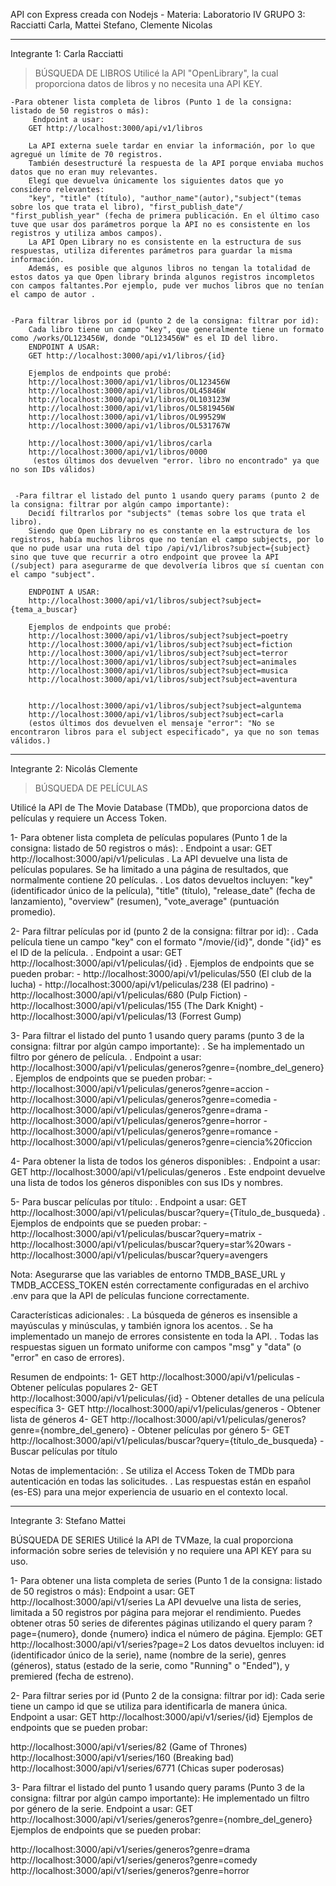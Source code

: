  API con Express creada con Nodejs - Materia: Laboratorio IV 
GRUPO 3: Racciatti Carla, Mattei Stefano, Clemente Nicolas 

*******************************************************************************************************************

Integrante 1: Carla Racciatti 
>BÚSQUEDA DE LIBROS
Utilicé la API "OpenLibrary", la cual proporciona datos de libros y no necesita una API KEY. 

    -Para obtener lista completa de libros (Punto 1 de la consigna: listado de 50 registros o más): 
         Endpoint a usar: 
        GET http://localhost:3000/api/v1/libros

        La API externa suele tardar en enviar la información, por lo que agregué un límite de 70 registros. 
        También desestructuré la respuesta de la API porque enviaba muchos datos que no eran muy relevantes. 
        Elegí que devuelva únicamente los siguientes datos que yo considero relevantes: 
        "key", "title" (título), "author_name"(autor),"subject"(temas sobre los que trata el libro), "first_publish_date"/ "first_publish_year" (fecha de primera publicación. En el último caso tuve que usar dos parámetros porque la API no es consistente en los registros y utiliza ambos campos). 
        La API Open Library no es consistente en la estructura de sus respuestas, utiliza diferentes parámetros para guardar la misma información. 
        Además, es posible que algunos libros no tengan la totalidad de estos datos ya que Open library brinda algunos registros incompletos con campos faltantes.Por ejemplo, pude ver muchos libros que no tenían el campo de autor .


    -Para filtrar libros por id (punto 2 de la consigna: filtrar por id): 
        Cada libro tiene un campo "key", que generalmente tiene un formato como /works/OL123456W, donde "OL123456W" es el ID del libro.
        ENDPOINT A USAR: 
        GET http://localhost:3000/api/v1/libros/{id}
        
        Ejemplos de endpoints que probé: 
        http://localhost:3000/api/v1/libros/OL123456W
        http://localhost:3000/api/v1/libros/OL45846W
        http://localhost:3000/api/v1/libros/OL103123W
        http://localhost:3000/api/v1/libros/OL5819456W
        http://localhost:3000/api/v1/libros/OL99529W
        http://localhost:3000/api/v1/libros/OL531767W

        http://localhost:3000/api/v1/libros/carla
        http://localhost:3000/api/v1/libros/0000
         (estos últimos dos devuelven "error. libro no encontrado" ya que no son IDs válidos)
        
    
     -Para filtrar el listado del punto 1 usando query params (punto 2 de la consigna: filtrar por algún campo importante): 
        Decidí filtrarlos por "subjects" (temas sobre los que trata el libro). 
        Siendo que Open Library no es constante en la estructura de los registros, había muchos libros que no tenían el campo subjects, por lo que no pude usar una ruta del tipo /api/v1/libros?subject={subject} sino que tuve que recurrir a otro endpoint que provee la API (/subject) para asegurarme de que devolvería libros que sí cuentan con el campo "subject". 

        ENDPOINT A USAR: 
        http://localhost:3000/api/v1/libros/subject?subject={tema_a_buscar}

        Ejemplos de endpoints que probé: 
        http://localhost:3000/api/v1/libros/subject?subject=poetry
        http://localhost:3000/api/v1/libros/subject?subject=fiction
        http://localhost:3000/api/v1/libros/subject?subject=terror
        http://localhost:3000/api/v1/libros/subject?subject=animales
        http://localhost:3000/api/v1/libros/subject?subject=musica
        http://localhost:3000/api/v1/libros/subject?subject=aventura


        http://localhost:3000/api/v1/libros/subject?subject=alguntema
        http://localhost:3000/api/v1/libros/subject?subject=carla
        (estos últimos dos devuelven el mensaje "error": "No se encontraron libros para el subject especificado", ya que no son temas válidos.)



*******************************************************************************************************************


Integrante 2: Nicolás Clemente
>BÚSQUEDA DE PELÍCULAS

Utilicé la API de The Movie Database (TMDb), que proporciona datos de películas y requiere un Access Token.

1- Para obtener lista completa de películas populares (Punto 1 de la consigna: listado de 50 registros o más):
   . Endpoint a usar: GET http://localhost:3000/api/v1/peliculas
   . La API devuelve una lista de películas populares. Se ha limitado a una página de resultados, que normalmente contiene 20 películas.
   . Los datos devueltos incluyen: "key" (identificador único de la película), "title" (título), "release_date" (fecha de lanzamiento), "overview" (resumen), "vote_average" (puntuación promedio).

2- Para filtrar películas por id (punto 2 de la consigna: filtrar por id):
   . Cada película tiene un campo "key" con el formato "/movie/{id}", donde "{id}" es el ID de la película.
   . Endpoint a usar: GET http://localhost:3000/api/v1/peliculas/{id}
   . Ejemplos de endpoints que se pueden probar:
     - http://localhost:3000/api/v1/peliculas/550  (El club de la lucha)
     - http://localhost:3000/api/v1/peliculas/238  (El padrino)
     - http://localhost:3000/api/v1/peliculas/680  (Pulp Fiction)
     - http://localhost:3000/api/v1/peliculas/155  (The Dark Knight)
     - http://localhost:3000/api/v1/peliculas/13   (Forrest Gump)

3- Para filtrar el listado del punto 1 usando query params (punto 3 de la consigna: filtrar por algún campo importante):
   . Se ha implementado un filtro por género de película.
   . Endpoint a usar: http://localhost:3000/api/v1/peliculas/generos?genre={nombre_del_genero}
   . Ejemplos de endpoints que se pueden probar:
     - http://localhost:3000/api/v1/peliculas/generos?genre=accion
     - http://localhost:3000/api/v1/peliculas/generos?genre=comedia
     - http://localhost:3000/api/v1/peliculas/generos?genre=drama
     - http://localhost:3000/api/v1/peliculas/generos?genre=horror
     - http://localhost:3000/api/v1/peliculas/generos?genre=romance
     - http://localhost:3000/api/v1/peliculas/generos?genre=ciencia%20ficcion

4- Para obtener la lista de todos los géneros disponibles:
   . Endpoint a usar: GET http://localhost:3000/api/v1/peliculas/generos
   . Este endpoint devuelve una lista de todos los géneros disponibles con sus IDs y nombres.

5- Para buscar películas por título:
   . Endpoint a usar: GET http://localhost:3000/api/v1/peliculas/buscar?query={Título_de_busqueda}
   . Ejemplos de endpoints que se pueden probar:
     - http://localhost:3000/api/v1/peliculas/buscar?query=matrix
     - http://localhost:3000/api/v1/peliculas/buscar?query=star%20wars
     - http://localhost:3000/api/v1/peliculas/buscar?query=avengers

Nota: Asegurarse que las variables de entorno TMDB_BASE_URL y TMDB_ACCESS_TOKEN estén correctamente configuradas en el archivo .env para que la API de películas funcione correctamente.

 Características adicionales:
. La búsqueda de géneros es insensible a mayúsculas y minúsculas, y también ignora los acentos.
. Se ha implementado un manejo de errores consistente en toda la API.
. Todas las respuestas siguen un formato uniforme con campos "msg" y "data" (o "error" en caso de errores).

 Resumen de endpoints:
1- GET http://localhost:3000/api/v1/peliculas - Obtener películas populares
2- GET http://localhost:3000/api/v1/peliculas/{id} - Obtener detalles de una película específica
3- GET http://localhost:3000/api/v1/peliculas/generos - Obtener lista de géneros
4- GET http://localhost:3000/api/v1/peliculas/generos?genre={nombre_del_genero} - Obtener películas por género
5- GET http://localhost:3000/api/v1/peliculas/buscar?query={título_de_busqueda} - Buscar películas por título

 Notas de implementación:
. Se utiliza el Access Token de TMDb para autenticación en todas las solicitudes.
. Las respuestas están en español (es-ES) para una mejor experiencia de usuario en el contexto local.

*******************************************************************************************************************
Integrante 3: Stefano Mattei

BÚSQUEDA DE SERIES
Utilicé la API de TVMaze, la cual proporciona información sobre series de televisión y no requiere una API KEY para su uso.

1- Para obtener una lista completa de series (Punto 1 de la consigna: listado de 50 registros o más):
Endpoint a usar: GET http://localhost:3000/api/v1/series
La API devuelve una lista de series, limitada a 50 registros por página para mejorar el rendimiento. Puedes obtener otras 50 series de diferentes páginas utilizando el query param ?page={numero}, donde {numero} indica el número de página.
Ejemplo: GET http://localhost:3000/api/v1/series?page=2
Los datos devueltos incluyen: id (identificador único de la serie), name (nombre de la serie), genres (géneros), status (estado de la serie, como "Running" o "Ended"), y premiered (fecha de estreno).

2- Para filtrar series por id (Punto 2 de la consigna: filtrar por id):
Cada serie tiene un campo id que se utiliza para identificarla de manera única.
Endpoint a usar: GET http://localhost:3000/api/v1/series/{id}
Ejemplos de endpoints que se pueden probar:

http://localhost:3000/api/v1/series/82 (Game of Thrones)
http://localhost:3000/api/v1/series/160 (Breaking bad)
http://localhost:3000/api/v1/series/6771 (Chicas super poderosas)

3- Para filtrar el listado del punto 1 usando query params (Punto 3 de la consigna: filtrar por algún campo importante):
He implementado un filtro por género de la serie.
Endpoint a usar: GET http://localhost:3000/api/v1/series/generos?genre={nombre_del_genero}
Ejemplos de endpoints que se pueden probar:

http://localhost:3000/api/v1/series/generos?genre=drama
http://localhost:3000/api/v1/series/generos?genre=comedy
http://localhost:3000/api/v1/series/generos?genre=horror